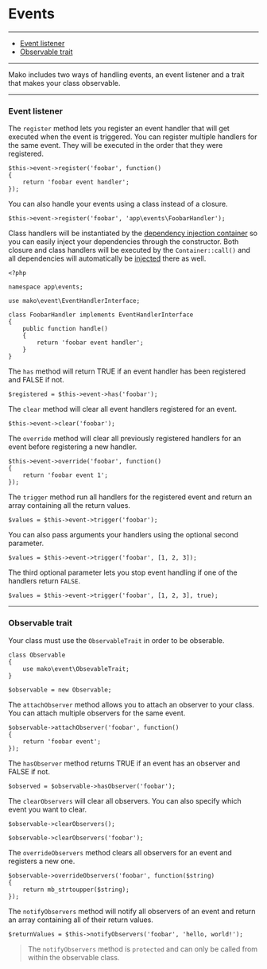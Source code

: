 # Events

--------------------------------------------------------

* [Event listener](#event_listener)
* [Observable trait](#observable_trait)

--------------------------------------------------------

Mako includes two ways of handling events, an event listener and a trait that makes your class observable.

--------------------------------------------------------

<a id="event_listener"></a>

### Event listener

The ```register``` method lets you register an event handler that will get executed when the event is triggered. You can register multiple handlers for the same event. They will be executed in the order that they were registered.

	$this->event->register('foobar', function()
	{
		return 'foobar event handler';
	});

You can also handle your events using a class instead of a closure.

	$this->event->register('foobar', 'app\events\FoobarHandler');

Class handlers will be instantiated by the [dependency injection container](:base_url:/docs/:version:/getting-started:dependency-injection) so you can easily inject your dependencies through the constructor. Both closure and class handlers will be executed by the ```Container::call()``` and all dependencies will automatically be [injected](:base_url:/docs/:version:/getting-started:dependency-injection) there as well.

	<?php

	namespace app\events;

	use mako\event\EventHandlerInterface;

	class FoobarHandler implements EventHandlerInterface
	{
		public function handle()
		{
			return 'foobar event handler';
		}
	}

The ```has``` method will return TRUE if an event handler has been registered and FALSE if not.

	$registered = $this->event->has('foobar');

The ```clear``` method will clear all event handlers registered for an event.

	$this->event->clear('foobar');

The ```override``` method will clear all previously registered handlers for an event before registering a new handler.

	$this->event->override('foobar', function()
	{
		return 'foobar event 1';
	});

The ```trigger``` method run all handlers for the registered event and return an array containing all the return values.

	$values = $this->event->trigger('foobar');

You can also pass arguments your handlers using the optional second parameter.

	$values = $this->event->trigger('foobar', [1, 2, 3]);

The third optional parameter lets you stop event handling if one of the handlers return ```FALSE```.

	$values = $this->event->trigger('foobar', [1, 2, 3], true);

--------------------------------------------------------

<a id="observable_trait"></a>

### Observable trait

Your class must use the ```ObservableTrait``` in order to be obserable.

	class Observable
	{
		use mako\event\ObsevableTrait;
	}

	$observable = new Observable;

The ```attachObserver``` method allows you to attach an observer to your class. You can attach multiple observers for the same event.

	$observable->attachObserver('foobar', function()
	{
		return 'foobar event';
	});

The ```hasObserver``` method returns TRUE if an event has an observer and FALSE if not.

	$observed = $observable->hasObserver('foobar');

The ```clearObservers``` will clear all observers. You can also specify which event you want to clear.

	$observable->clearObservers();

	$observable->clearObservers('foobar');

The ```overrideObservers``` method clears all observers for an event and registers a new one.

	$observable->overrideObservers('foobar', function($string)
	{
		return mb_strtoupper($string);
	});

The ```notifyObservers``` method will notify all observers of an event and return an array containing all of their return values.

	$returnValues = $this->notifyObservers('foobar', 'hello, world!');

> The ```notifyObservers``` method is ```protected``` and can only be called from within the observable class.